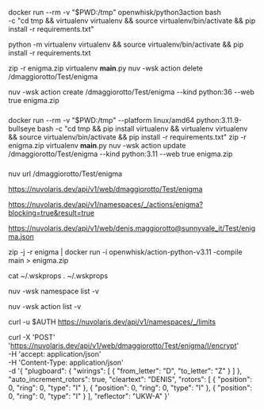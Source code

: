 


docker run --rm -v "$PWD:/tmp" openwhisk/python3action bash \
  -c "cd tmp && virtualenv virtualenv && source virtualenv/bin/activate && pip install -r requirements.txt"

python -m virtualenv virtualenv && source virtualenv/bin/activate && pip install -r requirements.txt

zip -r enigma.zip virtualenv __main__.py
nuv -wsk action delete /dmaggiorotto/Test/enigma 


nuv -wsk action create /dmaggiorotto/Test/enigma --kind python:36  --web true  enigma.zip

###
docker run --rm -v "$PWD:/tmp" --platform linux/amd64 python:3.11.9-bullseye bash -c "cd tmp && pip install virtualenv && virtualenv virtualenv && source virtualenv/bin/activate && pip install -r requirements.txt"
zip -r enigma.zip virtualenv __main__.py
nuv -wsk action update /dmaggiorotto/Test/enigma --kind python:3.11  --web true  enigma.zip
###

nuv url /dmaggiorotto/Test/enigma

https://nuvolaris.dev/api/v1/web/dmaggiorotto/Test/enigma

https://nuvolaris.dev/api/v1/namespaces/_/actions/enigma?blocking=true&result=true

https://nuvolaris.dev/api/v1/web/denis.maggiorotto@sunnyvale_it/Test/enigma.json



zip -j -r enigma | docker run -i openwhisk/action-python-v3.11 -compile main > enigma.zip

cat ~/.wskprops
. ~/.wskprops

nuv -wsk namespace list -v

nuv -wsk action list -v



curl -u $AUTH  https://nuvolaris.dev/api/v1/namespaces/_/limits





curl -X 'POST' \
  'https://nuvolaris.dev/api/v1/web/dmaggiorotto/Test/enigma/I/encrypt' \
  -H 'accept: application/json' \
  -H 'Content-Type: application/json' \
  -d '{
  "plugboard": {
    "wirings": [
      {
        "from_letter": "D",
        "to_letter": "Z"
      }
    ]
  },
  "auto_increment_rotors": true,
  "cleartext": "DENIS",
  "rotors": [
    {
      "position": 0,
      "ring": 0,
      "type": "I"
    },
    {
      "position": 0,
      "ring": 0,
      "type": "I"
    },
    {
      "position": 0,
      "ring": 0,
      "type": "I"
    }
  ],
  "reflector": "UKW-A"
}'